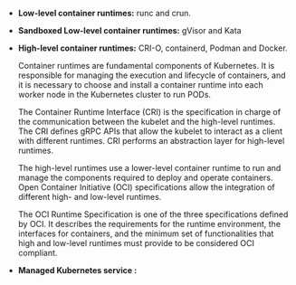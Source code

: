 - **Low-level container runtimes:** runc and crun.
- **Sandboxed Low-level container runtimes:** gVisor and Kata
- **High-level container runtimes:** CRI-O, containerd, Podman and Docker.

	Container runtimes are fundamental components of Kubernetes. It is responsible for managing the execution and lifecycle of containers, and it is necessary to choose and install a container runtime into each worker node in the Kubernetes cluster to run PODs.
	
	The Container Runtime Interface (CRI) is the specification in charge of the communication between the kubelet and the high-level runtimes. The CRI defines gRPC APIs that allow the kubelet to interact as a client with different runtimes. CRI performs an abstraction layer for high-level runtimes.
	
	The high-level runtimes use a lower-level container runtime to run and manage the components required to deploy and operate containers. Open Container Initiative (OCI) specifications allow the integration of different high- and low-level runtimes.

	The OCI Runtime Specification is one of the three specifications defined by OCI. It describes the requirements for the runtime environment, the interfaces for containers, and the minimum set of functionalities that high and low-level runtimes must provide to be considered OCI compliant.
	
- **Managed Kubernetes service :** 